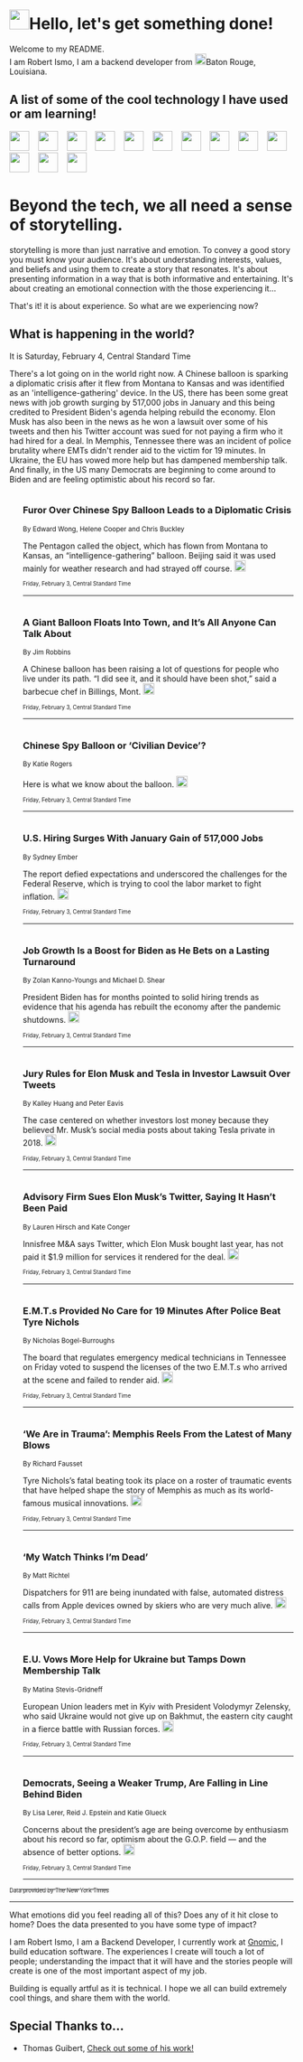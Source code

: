 <h1><img src="https://emojis.slackmojis.com/emojis/images/1643514375/3493/hot-coffee.gif?1643514375" width="35"/>Hello, let's get something done!</h1>

<p>Welcome to my README.<br/>
I am Robert Ismo, I am a backend developer from <img src="https://emojis.slackmojis.com/emojis/images/1638395689/50435/moulin_rouge.png?1638395689" width="20"/>Baton Rouge, Louisiana.</p>
<h2>A list of some of the cool technology I have used or am learning!</h2>
<p>
<img src="https://emojis.slackmojis.com/emojis/images/1643516091/21142/meow_bongotap.gif?1643516091" width="35" alt="">
<img src="https://img.shields.io/badge/Favorite%20Frontend%20Framework-SvelteKit-f83903" alt="">
<img src="https://img.shields.io/badge/Second%20Favorite-Vue-40b581" alt="">
<img src="https://img.shields.io/badge/Most%20Used%20Runtime-Nodejs-78b061" alt="">
<img src="https://emojis.slackmojis.com/emojis/images/1643517416/34482/fire.gif?1643517416" width="35" alt="">
<img src="https://img.shields.io/badge/Javascript%20But%20Better-Typescript-0078ca" alt="">
<img src="https://img.shields.io/badge/Favorite%20Language-Elixir-3e244d" alt="">
<img src="https://img.shields.io/badge/Containerize%20Everything-Docker-6ac9ef" alt="">
<img src="https://emojis.slackmojis.com/emojis/images/1643514596/5999/meow_party.gif?1643514596" width="35" alt="">
<img src="https://img.shields.io/badge/API%20Love%20Language-Graphql-de32a5" alt="">
<img src="https://img.shields.io/badge/Our%20Favorite%20Version%20Controller-Git-e94f33" alt="">
<img src="https://img.shields.io/badge/Favorite%20Database-Redis-d42d1d" alt="">
<img src="https://emojis.slackmojis.com/emojis/images/1643514559/5584/deployparrot.gif?1643514559" width="35" alt="">
<img src="https://img.shields.io/badge/Container%20Interstate-RabbitMQ-f66200" alt="">
<img src="https://img.shields.io/badge/Gotta%20Learn-Kubernetes-316adf" alt="">
<img src="https://img.shields.io/badge/Really%20Mature%20Now-WASM-654fef" alt="">
<img src="https://emojis.slackmojis.com/emojis/images/1666642497/61942/dance_vibe.gif?1666642497" width="35" alt="">
<img src="https://img.shields.io/badge/For%20My%20M1-ARM64-657d96" alt="">
<img src="https://img.shields.io/badge/Loving%20This%20So%20Much-TailwindCSS-17bcb5" alt="">
<img src="https://img.shields.io/badge/Cool%20Build%20Tool-Vite-f9cb24" alt="">
<img src="https://emojis.slackmojis.com/emojis/images/1669231376/62819/working-on-it.gif?1669231376" width="35" alt="">
<img src="https://img.shields.io/badge/Fun%20and%20Easy%20Database-MongoDB-5f8c49" alt="">
<img src="https://img.shields.io/badge/JS%20Life%20Support-NPM-c73737" alt="">
<img src="https://img.shields.io/badge/I%20Liked%20It-DynamoDB-0073b9" alt="">
<img src="https://emojis.slackmojis.com/emojis/images/1643514045/46/question.gif?1643514045" width="35" alt="">
<img src="https://img.shields.io/badge/cool-React-60d6f9" alt="">
<img src="https://img.shields.io/badge/Future%20Big%20Project-Lambda-f37e00" alt="">
<img src="https://img.shields.io/badge/NPM%20But%20Better-PNPM-f1aa07" alt="">
<img src="https://emojis.slackmojis.com/emojis/images/1643514943/9662/fbwow.gif?1643514943" width="35" alt="">
<img src="https://img.shields.io/badge/First%20Language-C-662079" alt="">
<img src="https://img.shields.io/badge/Where%20I%20Deploy%20Frontend-Vercel-000000" alt="">
<img src="https://img.shields.io/badge/Who%20Does%20not%20Want%20an%20App-Swift-f9492a" alt="">
<img src="https://emojis.slackmojis.com/emojis/images/1643514058/151/javascript.png?1643514058" width="35" alt="">
<img src="https://img.shields.io/badge/cool-Python-fbd542" alt="">
<img src="https://img.shields.io/badge/Favorite%20Something-Stripe-656cdc" alt="">
<img src="https://img.shields.io/badge/Of%20Course-HTML5-ed6327" alt="">
<img src="https://emojis.slackmojis.com/emojis/images/1660415405/60731/bomb.gif?1660415405" width="35" alt="">
<img src="https://img.shields.io/badge/hate-CSS-2964ec" alt="">
<img src="https://img.shields.io/badge/Learning-CircleCI-141215" alt="">
<img src="https://img.shields.io/badge/Learning-Rust-fbbb3b" alt="">
<img src="https://emojis.slackmojis.com/emojis/images/1660415397/60712/writing-hand.gif?1660415397" width="35" alt="">
<img src="https://img.shields.io/badge/Dev%20Browser%20of%20Choice-Firefox-cc4e26" alt="">
<img src="https://img.shields.io/badge/Recoverying%20From%20Windows-UNIX-1781e3" alt="">
<img src="https://img.shields.io/badge/LOVE-LogSeq-90c1c2" alt="">
<img src="https://emojis.slackmojis.com/emojis/images/1643514066/223/kirby.gif?1643514066" width="35" alt="">
<img src="https://img.shields.io/badge/Daily%20Driver-MacOS-e6e6e8" alt="">
<img src="https://img.shields.io/badge/Git%20Server-Github-000000" alt="">
<img src="https://img.shields.io/badge/enjoyable-EC2-f17428" alt="">
<img src="https://emojis.slackmojis.com/emojis/images/1643514239/2069/excited.gif?1643514239" width="35" alt="">
</p>
<h1>Beyond the tech, we all need a sense of storytelling.</h1>
<p>storytelling is more than just narrative and emotion. To convey a good story you must know your audience. It's about understanding interests, values, and beliefs and using them to create a story that resonates. It's about presenting information in a way that is both informative and entertaining. It's about creating an emotional connection with the those experiencing it...</p>
<p>That's it! it is about experience. So what are we experiencing now?</p>
<h2>What is happening in the world?</h2>
<p>It is Saturday, February 4, Central Standard Time</p>
<p>
There&#39;s a lot going on in the world right now. A Chinese balloon is sparking a diplomatic crisis after it flew from Montana to Kansas and was identified as an &#39;intelligence-gathering&#39; device. In the US, there has been some great news with job growth surging by 517,000 jobs in January and this being credited to President Biden&#39;s agenda helping rebuild the economy. Elon Musk has also been in the news as he won a lawsuit over some of his tweets and then his Twitter account was sued for not paying a firm who it had hired for a deal. In Memphis, Tennessee there was an incident of police brutality where EMTs didn&#39;t render aid to the victim for 19 minutes. In Ukraine, the EU has vowed more help but has dampened membership talk. And finally, in the US many Democrats are beginning to come around to Biden and are feeling optimistic about his record so far.</p>
<ol>
<img src="https://img.shields.io/badge/-world-blue" alt="">
<h3>Furor Over Chinese Spy Balloon Leads to a Diplomatic Crisis</h3>
<sub>By Edward Wong, Helene Cooper and Chris Buckley</sub>
<p>The Pentagon called the object, which has flown from Montana to Kansas, an “intelligence-gathering” balloon. Beijing said it was used mainly for weather research and had strayed off course.  <a href="https://nyti.ms/3HU9yc0"><img src="https://developer.nytimes.com/files/poweredby_nytimes_30b.png?v=1583354208352" height="20"></a></p>
<sub><sub>Friday, February 3, Central Standard Time</sub></sub>
<hr/>
<img src="https://img.shields.io/badge/-us-blue" alt="">
<h3>A Giant Balloon Floats Into Town, and It’s All Anyone Can Talk About</h3>
<sub>By Jim Robbins</sub>
<p>A Chinese balloon has been raising a lot of questions for people who live under its path. “I did see it, and it should have been shot,” said a barbecue chef in Billings, Mont.  <a href="https://nyti.ms/3JIQC1d"><img src="https://developer.nytimes.com/files/poweredby_nytimes_30b.png?v=1583354208352" height="20"></a></p>
<sub><sub>Friday, February 3, Central Standard Time</sub></sub>
<hr/>
<img src="https://img.shields.io/badge/-us-blue" alt="">
<h3>Chinese Spy Balloon or ‘Civilian Device’?</h3>
<sub>By Katie Rogers</sub>
<p>Here is what we know about the balloon.  <a href="https://nyti.ms/3DE0Tbc"><img src="https://developer.nytimes.com/files/poweredby_nytimes_30b.png?v=1583354208352" height="20"></a></p>
<sub><sub>Friday, February 3, Central Standard Time</sub></sub>
<hr/>
<img src="https://img.shields.io/badge/-business-blue" alt="">
<h3>U.S. Hiring Surges With January Gain of 517,000 Jobs</h3>
<sub>By Sydney Ember</sub>
<p>The report defied expectations and underscored the challenges for the Federal Reserve, which is trying to cool the labor market to fight inflation.  <a href="https://nyti.ms/3X5usJw"><img src="https://developer.nytimes.com/files/poweredby_nytimes_30b.png?v=1583354208352" height="20"></a></p>
<sub><sub>Friday, February 3, Central Standard Time</sub></sub>
<hr/>
<img src="https://img.shields.io/badge/-business-blue" alt="">
<h3>Job Growth Is a Boost for Biden as He Bets on a Lasting Turnaround</h3>
<sub>By Zolan Kanno-Youngs and Michael D. Shear</sub>
<p>President Biden has for months pointed to solid hiring trends as evidence that his agenda has rebuilt the economy after the pandemic shutdowns.  <a href="https://nyti.ms/3DAaWOs"><img src="https://developer.nytimes.com/files/poweredby_nytimes_30b.png?v=1583354208352" height="20"></a></p>
<sub><sub>Friday, February 3, Central Standard Time</sub></sub>
<hr/>
<img src="https://img.shields.io/badge/-business-blue" alt="">
<h3>Jury Rules for Elon Musk and Tesla in Investor Lawsuit Over Tweets</h3>
<sub>By Kalley Huang and Peter Eavis</sub>
<p>The case centered on whether investors lost money because they believed Mr. Musk’s social media posts about taking Tesla private in 2018.  <a href="https://nyti.ms/3JFYbpA"><img src="https://developer.nytimes.com/files/poweredby_nytimes_30b.png?v=1583354208352" height="20"></a></p>
<sub><sub>Friday, February 3, Central Standard Time</sub></sub>
<hr/>
<img src="https://img.shields.io/badge/-technology-blue" alt="">
<h3>Advisory Firm Sues Elon Musk’s Twitter, Saying It Hasn’t Been Paid</h3>
<sub>By Lauren Hirsch and Kate Conger</sub>
<p>Innisfree M&amp;A says Twitter, which Elon Musk bought last year, has not paid it $1.9 million for services it rendered for the deal.  <a href="https://nyti.ms/3DF4Nk7"><img src="https://developer.nytimes.com/files/poweredby_nytimes_30b.png?v=1583354208352" height="20"></a></p>
<sub><sub>Friday, February 3, Central Standard Time</sub></sub>
<hr/>
<img src="https://img.shields.io/badge/-us-blue" alt="">
<h3>E.M.T.s Provided No Care for 19 Minutes After Police Beat Tyre Nichols</h3>
<sub>By Nicholas Bogel-Burroughs</sub>
<p>The board that regulates emergency medical technicians in Tennessee on Friday voted to suspend the licenses of the two E.M.T.s who arrived at the scene and failed to render aid.  <a href="https://nyti.ms/3RyIdiE"><img src="https://developer.nytimes.com/files/poweredby_nytimes_30b.png?v=1583354208352" height="20"></a></p>
<sub><sub>Friday, February 3, Central Standard Time</sub></sub>
<hr/>
<img src="https://img.shields.io/badge/-us-blue" alt="">
<h3>‘We Are in Trauma’: Memphis Reels From the Latest of Many Blows</h3>
<sub>By Richard Fausset</sub>
<p>Tyre Nichols’s fatal beating took its place on a roster of traumatic events that have helped shape the story of Memphis as much as its world-famous musical innovations.  <a href="https://nyti.ms/3l5BtNd"><img src="https://developer.nytimes.com/files/poweredby_nytimes_30b.png?v=1583354208352" height="20"></a></p>
<sub><sub>Friday, February 3, Central Standard Time</sub></sub>
<hr/>
<img src="https://img.shields.io/badge/-health-blue" alt="">
<h3>‘My Watch Thinks I’m Dead’</h3>
<sub>By Matt Richtel</sub>
<p>Dispatchers for 911 are being inundated with false, automated distress calls from Apple devices owned by skiers who are very much alive.  <a href="https://nyti.ms/3jtCPky"><img src="https://developer.nytimes.com/files/poweredby_nytimes_30b.png?v=1583354208352" height="20"></a></p>
<sub><sub>Friday, February 3, Central Standard Time</sub></sub>
<hr/>
<img src="https://img.shields.io/badge/-world-blue" alt="">
<h3>E.U. Vows More Help for Ukraine but Tamps Down Membership Talk</h3>
<sub>By Matina Stevis-Gridneff</sub>
<p>European Union leaders met in Kyiv with President Volodymyr Zelensky, who said Ukraine would not give up on Bakhmut, the eastern city caught in a fierce battle with Russian forces.  <a href="https://nyti.ms/40tF9bH"><img src="https://developer.nytimes.com/files/poweredby_nytimes_30b.png?v=1583354208352" height="20"></a></p>
<sub><sub>Friday, February 3, Central Standard Time</sub></sub>
<hr/>
<img src="https://img.shields.io/badge/-us-blue" alt="">
<h3>Democrats, Seeing a Weaker Trump, Are Falling in Line Behind Biden</h3>
<sub>By Lisa Lerer, Reid J. Epstein and Katie Glueck</sub>
<p>Concerns about the president’s age are being overcome by enthusiasm about his record so far, optimism about the G.O.P. field — and the absence of better options.  <a href="https://nyti.ms/3l6klqO"><img src="https://developer.nytimes.com/files/poweredby_nytimes_30b.png?v=1583354208352" height="20"></a></p>
<sub><sub>Friday, February 3, Central Standard Time</sub></sub>
<hr/>
</ol>
<a href="https://developer.nytimes.com"><sub><sub>Data provided by The New York Times</sub></sub></a>
<hr/>
<p>What emotions did you feel reading all of this? Does any of it hit close to home? Does the data presented to you have some type of impact?</p>
<p>I am Robert Ismo, I am a Backend Developer, I currently work at <a href="https://gnomic.education/">Gnomic</a>, I build education software. The experiences I create will touch a lot of people; understanding the impact that it will have and the stories people will create is one of the most important aspect of my job.</p>
<p>Building is equally artful as it is technical. I hope we all can build extremely cool things, and share them with the world.</p>
<h2>Special Thanks to...</h2>
<ul>
<li>Thomas Guibert, <a href="https://github.com/thmsgbrt/thmsgbrt">Check out some of his work!</a></li>
</ul>